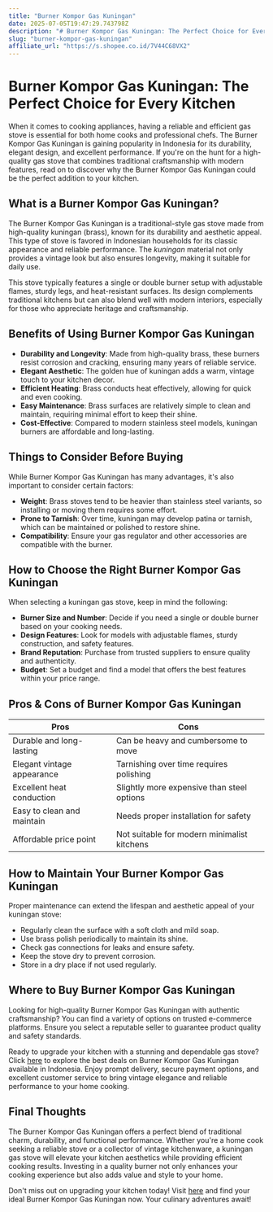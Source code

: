 ```yaml
---
title: "Burner Kompor Gas Kuningan"
date: 2025-07-05T19:47:29.743798Z
description: "# Burner Kompor Gas Kuningan: The Perfect Choice for Every Kitchen..."
slug: "burner-kompor-gas-kuningan"
affiliate_url: "https://s.shopee.co.id/7V44C68VX2"
---
```

# Burner Kompor Gas Kuningan: The Perfect Choice for Every Kitchen

When it comes to cooking appliances, having a reliable and efficient gas stove is essential for both home cooks and professional chefs. The Burner Kompor Gas Kuningan is gaining popularity in Indonesia for its durability, elegant design, and excellent performance. If you're on the hunt for a high-quality gas stove that combines traditional craftsmanship with modern features, read on to discover why the Burner Kompor Gas Kuningan could be the perfect addition to your kitchen.

## What is a Burner Kompor Gas Kuningan?

The Burner Kompor Gas Kuningan is a traditional-style gas stove made from high-quality kuningan (brass), known for its durability and aesthetic appeal. This type of stove is favored in Indonesian households for its classic appearance and reliable performance. The *kuningan* material not only provides a vintage look but also ensures longevity, making it suitable for daily use.

This stove typically features a single or double burner setup with adjustable flames, sturdy legs, and heat-resistant surfaces. Its design complements traditional kitchens but can also blend well with modern interiors, especially for those who appreciate heritage and craftsmanship.

## Benefits of Using Burner Kompor Gas Kuningan

- **Durability and Longevity**: Made from high-quality brass, these burners resist corrosion and cracking, ensuring many years of reliable service.
- **Elegant Aesthetic**: The golden hue of kuningan adds a warm, vintage touch to your kitchen decor.
- **Efficient Heating**: Brass conducts heat effectively, allowing for quick and even cooking.
- **Easy Maintenance**: Brass surfaces are relatively simple to clean and maintain, requiring minimal effort to keep their shine.
- **Cost-Effective**: Compared to modern stainless steel models, kuningan burners are affordable and long-lasting.

## Things to Consider Before Buying

While Burner Kompor Gas Kuningan has many advantages, it's also important to consider certain factors:

- **Weight**: Brass stoves tend to be heavier than stainless steel variants, so installing or moving them requires some effort.
- **Prone to Tarnish**: Over time, kuningan may develop patina or tarnish, which can be maintained or polished to restore shine.
- **Compatibility**: Ensure your gas regulator and other accessories are compatible with the burner.

## How to Choose the Right Burner Kompor Gas Kuningan

When selecting a kuningan gas stove, keep in mind the following:

- **Burner Size and Number**: Decide if you need a single or double burner based on your cooking needs.
- **Design Features**: Look for models with adjustable flames, sturdy construction, and safety features.
- **Brand Reputation**: Purchase from trusted suppliers to ensure quality and authenticity.
- **Budget**: Set a budget and find a model that offers the best features within your price range.

## Pros & Cons of Burner Kompor Gas Kuningan

| Pros                              | Cons                                              |
|-----------------------------------|---------------------------------------------------|
| Durable and long-lasting        | Can be heavy and cumbersome to move             |
| Elegant vintage appearance      | Tarnishing over time requires polishing        |
| Excellent heat conduction       | Slightly more expensive than steel options     |
| Easy to clean and maintain      | Needs proper installation for safety          |
| Affordable price point          | Not suitable for modern minimalist kitchens   |

## How to Maintain Your Burner Kompor Gas Kuningan

Proper maintenance can extend the lifespan and aesthetic appeal of your kuningan stove:

- Regularly clean the surface with a soft cloth and mild soap.
- Use brass polish periodically to maintain its shine.
- Check gas connections for leaks and ensure safety.
- Keep the stove dry to prevent corrosion.
- Store in a dry place if not used regularly.

## Where to Buy Burner Kompor Gas Kuningan

Looking for high-quality Burner Kompor Gas Kuningan with authentic craftsmanship? You can find a variety of options on trusted e-commerce platforms. Ensure you select a reputable seller to guarantee product quality and safety standards.

Ready to upgrade your kitchen with a stunning and dependable gas stove? Click [here](https://s.shopee.co.id/7V44C68VX2) to explore the best deals on Burner Kompor Gas Kuningan available in Indonesia. Enjoy prompt delivery, secure payment options, and excellent customer service to bring vintage elegance and reliable performance to your home cooking.

## Final Thoughts

The Burner Kompor Gas Kuningan offers a perfect blend of traditional charm, durability, and functional performance. Whether you're a home cook seeking a reliable stove or a collector of vintage kitchenware, a kuningan gas stove will elevate your kitchen aesthetics while providing efficient cooking results. Investing in a quality burner not only enhances your cooking experience but also adds value and style to your home.

Don't miss out on upgrading your kitchen today! Visit [here](https://s.shopee.co.id/7V44C68VX2) and find your ideal Burner Kompor Gas Kuningan now. Your culinary adventures await!